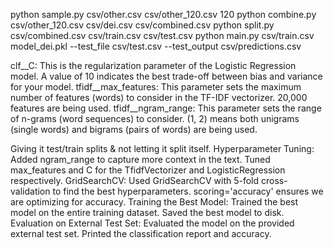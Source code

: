 python sample.py csv/other.csv csv/other_120.csv 120
python combine.py csv/other_120.csv csv/dei.csv csv/combined.csv
python split.py csv/combined.csv csv/train.csv csv/test.csv
python main.py csv/train.csv model_dei.pkl --test_file csv/test.csv --test_output csv/predictions.csv

clf__C: This is the regularization parameter of the Logistic Regression model. A value of 10 indicates the best trade-off between bias and variance for your model.
tfidf__max_features: This parameter sets the maximum number of features (words) to consider in the TF-IDF vectorizer. 20,000 features are being used.
tfidf__ngram_range: This parameter sets the range of n-grams (word sequences) to consider. (1, 2) means both unigrams (single words) and bigrams (pairs of words) are being used.

Giving it test/train splits & not letting it split itself.
Hyperparameter Tuning:
    Added ngram_range to capture more context in the text.
    Tuned max_features and C for the TfidfVectorizer and LogisticRegression respectively.
GridSearchCV:
    Used GridSearchCV with 5-fold cross-validation to find the best hyperparameters.
    scoring='accuracy' ensures we are optimizing for accuracy.
Training the Best Model:
    Trained the best model on the entire training dataset.
    Saved the best model to disk.
Evaluation on External Test Set:
    Evaluated the model on the provided external test set.
    Printed the classification report and accuracy.